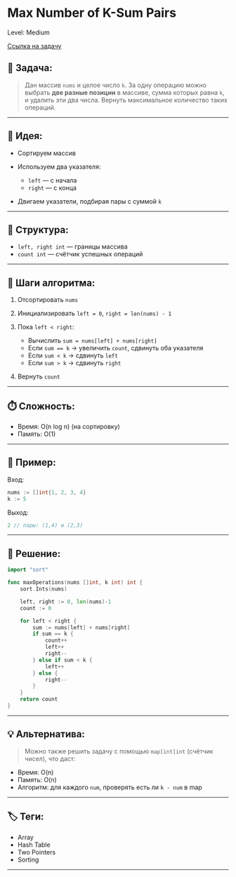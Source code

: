 # Max Number of K-Sum Pairs

Level: Medium

[Ссылка на задачу](https://leetcode.com/problems/max-number-of-k-sum-pairs/)

## 🧠 Задача:

> Дан массив `nums` и целое число `k`.
> За одну операцию можно выбрать **две разные позиции** в массиве, сумма которых равна `k`, и удалить эти два числа.
> Вернуть максимальное количество таких операций.

---

## 📌 Идея:

* Сортируем массив
* Используем два указателя:

  * `left` — с начала
  * `right` — с конца
* Двигаем указатели, подбирая пары с суммой `k`

---

## 📏 Структура:

* `left, right int` — границы массива
* `count int` — счётчик успешных операций

---

## 🔁 Шаги алгоритма:

1. Отсортировать `nums`
2. Инициализировать `left = 0`, `right = len(nums) - 1`
3. Пока `left < right`:

   * Вычислить `sum = nums[left] + nums[right]`
   * Если `sum == k` → увеличить `count`, сдвинуть оба указателя
   * Если `sum < k` → сдвинуть `left`
   * Если `sum > k` → сдвинуть `right`
4. Вернуть `count`

---

## ⏱️ Сложность:

* Время: O(n log n) (на сортировку)
* Память: O(1)

---

## 📄 Пример:

Вход:

```go
nums := []int{1, 2, 3, 4}
k := 5
```

Выход:

```go
2 // пары: (1,4) и (2,3)
```

---

## 📝 Решение:

```go
import "sort"

func maxOperations(nums []int, k int) int {
	sort.Ints(nums)

	left, right := 0, len(nums)-1
	count := 0

	for left < right {
		sum := nums[left] + nums[right]
		if sum == k {
			count++
			left++
			right--
		} else if sum < k {
			left++
		} else {
			right--
		}
	}
	return count
}
```

---

## 💡 Альтернатива:

> Можно также решить задачу с помощью `map[int]int` (счётчик чисел), что даст:

* Время: O(n)
* Память: O(n)
* Алгоритм: для каждого `num`, проверять есть ли `k - num` в map

---

## 🏷 Теги:
- Array
- Hash Table
- Two Pointers
- Sorting

---

